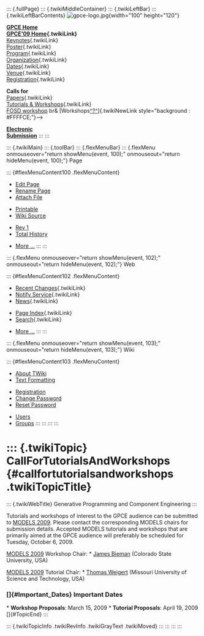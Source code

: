 ::: {.fullPage}
::: {.twikiMiddleContainer}
::: {.twikiLeftBar}
::: {.twikiLeftBarContents}
![gpce-logo.jpg](../pub/GPCE09/WebLeftBar/gpce-logo.jpg){width="100"
height="120"}

**[GPCE Home](http://program-transformation.org/Gpce)**\
**[GPCE\'09 Home](WebHome){.twikiLink}**\
[Keynotes](KeynoteSpeakers){.twikiLink}\
[Poster](Poster){.twikiLink}\
[Program](ConferenceProgram){.twikiLink}\
[Organization](ConferenceOrganization){.twikiLink}\
[Dates](ImportantDates){.twikiLink}\
[Venue](ConferenceVenue){.twikiLink}\
[Registration](ConferenceRegistration){.twikiLink}

**Calls for**\
[Papers](CallForPapers){.twikiLink}\
[Tutorials & Workshops](CallForTutorialsAndWorkshops){.twikiLink}\
[FOSD workshop](http://www.fosd.de/2009) br&
[Workshops[^?^](/edit/GPCE09/CallForWorkshops?topicparent=GPCE09.CallForTutorialsAndWorkshops)]{.twikiNewLink
style="background : #FFFFCE;"}\--\>

**[Electronic\
Submission](http://www.easychair.org/conferences/?conf=gpce09)**
:::
:::

::: {.twikiMain}
::: {.toolBar}
::: {.flexMenuBar}
::: {.flexMenu onmouseover="return showMenu(event, 100);" onmouseout="return hideMenu(event, 100);"}
Page

::: {#flexMenuContent100 .flexMenuContent}
-   [Edit
    Page](http://www.program-transformation.org/edit/GPCE09/CallForTutorialsAndWorkshops?t=1536827529)
-   [Rename
    Page](http://www.program-transformation.org/rename/GPCE09/CallForTutorialsAndWorkshops)
-   [Attach
    File](http://www.program-transformation.org/attach/GPCE09/CallForTutorialsAndWorkshops)

<!-- -->

-   [Printable](http://www.program-transformation.org/view/GPCE09/CallForTutorialsAndWorkshops?skin=print.pattern)
-   [Wiki
    Source](http://www.program-transformation.org/view/GPCE09/CallForTutorialsAndWorkshops?skin=text&raw=on&contenttype=text/plain)

<!-- -->

-   [Rev
    1](http://www.program-transformation.org/view/GPCE09/CallForTutorialsAndWorkshops?rev=1.1)
-   [Total
    History](http://www.program-transformation.org/rdiff/GPCE09/CallForTutorialsAndWorkshops)

<!-- -->

-   [More
    \...](http://www.program-transformation.org/oops/GPCE09/CallForTutorialsAndWorkshops?template=oopsmore&param1=1.1&param2=1.1)
:::
:::

::: {.flexMenu onmouseover="return showMenu(event, 102);" onmouseout="return hideMenu(event, 102);"}
Web

::: {#flexMenuContent102 .flexMenuContent}
-   [Recent Changes](WebChanges){.twikiLink}
-   [Notify Service](WebNotify){.twikiLink}
-   [News](WebNews){.twikiLink}

<!-- -->

-   [Page Index](WebIndex){.twikiLink}
-   [Search](WebSearch){.twikiLink}

<!-- -->

-   [More
    \...](http://www.program-transformation.org/oops/GPCE09/CallForTutorialsAndWorkshops?template=oopsmore&param1=1.1&param2=1.1)
:::
:::

::: {.flexMenu onmouseover="return showMenu(event, 103);" onmouseout="return hideMenu(event, 103);"}
Wiki

::: {#flexMenuContent103 .flexMenuContent}
-   [About
    TWiki](http://www.program-transformation.org/view/TWiki/WebHome)
-   [Text
    Formatting](http://www.program-transformation.org/view/TWiki/TextFormattingRules)

<!-- -->

-   [Registration](http://www.program-transformation.org/view/TWiki/TWikiRegistration)
-   [Change
    Password](http://www.program-transformation.org/view/TWiki/ChangePassword)
-   [Reset
    Password](http://www.program-transformation.org/view/TWiki/ResetPassword)

<!-- -->

-   [Users](http://www.program-transformation.org/view/Main/TWikiUsers)
-   [Groups](http://www.program-transformation.org/view/Main/TWikiGroups)
:::
:::
:::
:::

::: {.twikiTopic}
CallForTutorialsAndWorkshops {#callfortutorialsandworkshops .twikiTopicTitle}
============================

::: {.twikiWebTitle}
Generative Programming and Component Engineering
:::

Tutorials and workshops of interest to the GPCE audience can be
submitted to [MODELS 2009](http://www.modelsconference.org/). Please
contact the corresponding MODELS chairs for submission details. Accepted
MODELS tutorials and workshops that are primarily aimed at the GPCE
audience will preferably be scheduled for Tuesday, October 6, 2009.

[MODELS 2009](http://www.modelsconference.org/) Workshop Chair: \*
[James Bieman](http://www.cs.colostate.edu/~bieman/) (Colorado State
University, USA)

[MODELS 2009](http://www.modelsconference.org/) Tutorial Chair: \*
[Thomas
Weigert](http://cs.mst.edu/facultystaffandfacilities/Thomas_Weigert.html)
(Missouri University of Science and Technology, USA)

### []{#Important_Dates} Important Dates

\* **Workshop Proposals**: March 15, 2009 \* **Tutorial Proposals**:
April 19, 2009\
[]{#TopicEnd}
:::

::: {.twikiTopicInfo .twikiRevInfo .twikiGrayText .twikiMoved}
:::
:::
:::
:::
